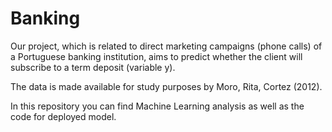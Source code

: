 # Banking

Our project, which is related to direct marketing campaigns (phone calls) of a Portuguese banking institution, aims to predict whether the client 
will subscribe to a term deposit (variable y).

The data is made available for study purposes by Moro, Rita, Cortez (2012).

In this repository you can find Machine Learning analysis as well as the code for deployed model.
